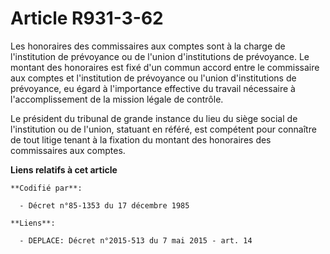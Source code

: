 # Article R931-3-62

Les honoraires des commissaires aux comptes sont à la charge de l'institution de prévoyance ou de l'union d'institutions de
prévoyance. Le montant des honoraires est fixé d'un commun accord entre le commissaire aux comptes et l'institution de
prévoyance ou l'union d'institutions de prévoyance, eu égard à l'importance effective du travail nécessaire à
l'accomplissement de la mission légale de contrôle.

Le président du tribunal de grande instance du lieu du siège social de l'institution ou de l'union, statuant en référé, est
compétent pour connaître de tout litige tenant à la fixation du montant des honoraires des commissaires aux comptes.

**Liens relatifs à cet article**

	**Codifié par**:

	  - Décret n°85-1353 du 17 décembre 1985

	**Liens**:

	  - DEPLACE: Décret n°2015-513 du 7 mai 2015 - art. 14
